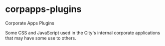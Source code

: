 # corpapps-plugins
Corporate Apps Plugins

Some CSS and JavaScript used in the City's internal corporate applications that may have some use to others.
